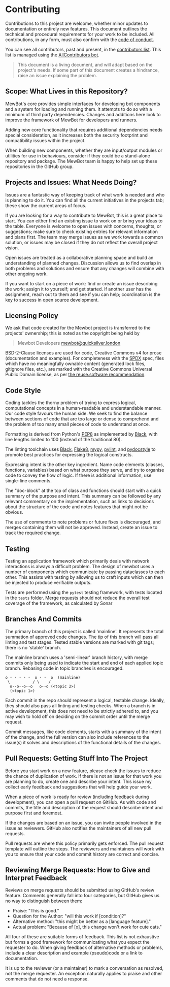 <!--
SPDX-FileCopyrightText: 2021 - 2023 Mewbot Developers <mewbot@quicksilver.london>

SPDX-License-Identifier: CC-BY-4.0
-->

# Contributing

Contributions to this project are welcome, whether minor updates to documentation or entirely new features.
This document outlines the technical and procedural requirements for your work to be included.
All contributions, in any form, must also confirm with the [code of conduct](CODE_OF_CONDUCT.md).

You can see all contributors, past and present, in the [contributors list](CONTRIBUTING.md).
This list is managed using the [AllContributors bot](https://allcontributors.org/docs/en/bot/overview).

> This document is a living document, and will adapt based on the project's needs.
> If some part of this document creates a hindrance, raise an issue explaining the problem.

## Scope: What Lives in this Repository?

MewBot's core provides simple interfaces for developing bot components and a system for loading and running them.
It attempts to do so with a minimum of third party dependencies.
Changes and additions here look to improve the framework of MewBot for developers and runners.

Adding new core functionality that requires additional dependencies needs special consideration,
as it increases both the security footprint and compatibility issues within the project.

When building new components, whether they are input/output modules or utilities for use in behaviours,
consider if they could be a stand-alone repository and package.
The MewBot team is happy to help set up these repositories in the GitHub group.

## Projects and Issues: What Needs Doing?

Issues are a fantastic way of keeping track of what work is needed and who is planning to do it.
You can find all the current initiatives in the projects tab; these show the current areas of focus.

If you are looking for a way to contribute to MewBot, this is a great place to start.
You can either find an existing issue to work on or bring your ideas to the table.
Everyone is welcome to open issues with concerns, thoughts, or suggestions;
make sure to check existing entries for relevant information and plans first.
The team may merge issues as we work towards a common solution, or issues may be closed
if they do not reflect the overall project vision.

Open issues are treated as a collaborative planning space and build an understanding of planned changes.
Discussion allows us to find overlap in both problems and solutions and ensure that any
changes will combine with other ongoing work.

If you want to start on a piece of work:
  find or create an issue describing the work;
  assign it to yourself; and get started.
If another user has the assignment, reach out to them and see if you can help;
coordination is the key to success in open source development.

## Licensing Policy

We ask that code created for the Mewbot project is transferred to the projects'
ownership; this is noted as the copyright being held by
> Mewbot Developers <mewbot@quicksilver.london>

BSD-2-Clause licenses are used for code, Creative Commons v4 for prose (documentation
and examples). 
For completeness with the [SPDX](https://spdx.dev/) spec,
files which have no meaningfully ownable content (generated lock files, gitignore files, etc.),
are marked with the Creative Commons Universal Public Domain license,
as per [the reuse.software recommendation](https://reuse.software/faq/#uncopyrightable).

## Code Style

Coding tackles the thorny problem of trying to express logical, computational concepts in a
human-readable and understandable manner. 
Our code style favours the human side.
We seek to find the balance between sections of code that are too large or dense to
comprehend and the problem of too many small pieces of code to understand at once.

Formatting is derived from Python's [PEP8](https://peps.python.org/pep-0008/) as implemented by
[Black](https://pypi.org/project/black/), with line lengths limited to 100 (instead of the traditional 80).

The linting toolchain uses
[Black](https://pypi.org/project/black/),
[Flake8](https://flake8.pycqa.org/en/latest/),
[mypy](http://www.mypy-lang.org/),
[pylint](https://pylint.pycqa.org/en/latest/), and
[pydocstyle](http://www.pydocstyle.org/en/stable/)
to promote best practices for expressing the logical constructs.

Expressing intent is the other key ingredient.
Name code elements (classes, functions, variables) based on what purpose they serve,
and try to organise code to convey the flow of logic.
If there is additional information, use single-line comments.

The "doc-block" at the top of class and functions should start with a quick summary of the purpose and intent.
This summary can be followed by any relevant commentary on the implementation,
such as links to decisions about the structure of the code and notes features that might not be obvious.

The use of comments to note problems or future fixes is discouraged, and merges containing them will not be approved.
Instead, create an issue to track the required change.

## Testing

Testing an application framework which primarily deals with network interactions is always a difficult problem.
The design of mewbot uses a number of components which communicate by passing dataclasses to each other.
This assists with testing by allowing us to craft inputs which can then be injected to produce verifiable outputs.

Tests are performed using the `pytest` testing framework, with tests located in the `tests` folder.
Merge requests should not reduce the overall test coverage of the framework, as calculated by Sonar

## Branches And Commits

The primary branch of this project is called 'mainline'.
It represents the total summation of approved code changes.
The tip of this branch will pass all linting and test stages.
Tested stable versions are marked with git tags; there is no 'stable' branch.

The mainline branch uses a 'semi-linear' branch history, with merge commits only being
used to indicate the start and end of each applied topic branch.
Rebasing code in topic branches is encouraged.

```shell
o - - - - -  o - -  o  (mainline)
 \          / \    /
  o--o--o--o   o--o (<topic 2>)
  (<topic 1>)
```

Each commit in the repo should represent a logical, testable change.
Ideally, they should also pass all linting and testing checks.
When a branch is in active development, this does not need to be strictly adhered to,
and you may wish to hold off on deciding on the commit order until the merge request.

Commit messages, like code elements, starts with a summary of the intent of the change,
and the full version can also include references to the issue(s) it solves and descriptions
of the functional details of the changes.

## Pull Requests: Getting Stuff Into The Project

Before you start work on a new feature, please check the issues to reduce the chance of
duplication of work. If there is not an issue for that work you are planning to do,
create one and describe your intent.
This issue my collect early feedback and suggestions that will help guide your work.

When a piece of work is ready for review (including feedback during development),
you can open a pull request on GitHub. As with code and commits,
the title and description of the request should describe intent and purpose first and foremost.

If the changes are based on an issue, you can invite people involved in the issue as reviewers.
GitHub also notifies the maintainers of all new pull requests.

Pull requests are where this policy primarily gets enforced.
The pull request template will outline the steps.
The reviewers and maintainers will work with you to ensure that your code and commit history are correct and concise.

## Reviewing Merge Requests: How to Give and Interpret Feedback

Reviews on merge requests should be submitted using GitHub's review feature.
Comments generally fall into four categories, but GitHub gives us no way to distinguish between them:
 - Praise: "This is good."
 - Question for the Author: "will this work if [condition]?"
 - Alternative method: "this might be better as a [language feature]."
 - Actual problem: "Because of [x], this change won't work for cute cats."

All four of these are suitable forms of feedback.
This list is not exhaustive but forms a good framework for communicating what you expect the requester to do.
When giving feedback of alternative methods or problems, include a clear description and example (pseudo)code or a link to documentation.

It is up to the reviewer (or a maintainer) to mark a conversation as resolved, not the merge requester.
An exception naturally applies to praise and other comments that do not need a response.
